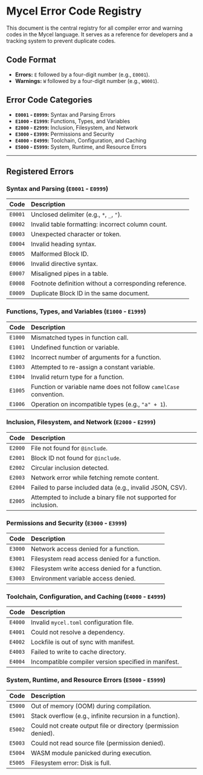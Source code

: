 # Mycel Error Code Registry

This document is the central registry for all compiler error and warning codes in the Mycel language. It serves as a reference for developers and a tracking system to prevent duplicate codes.

## Code Format

- **Errors:** `E` followed by a four-digit number (e.g., `E0001`).
- **Warnings:** `W` followed by a four-digit number (e.g., `W0001`).

## Error Code Categories

*   **`E0001` - `E0999`:** Syntax and Parsing Errors
*   **`E1000` - `E1999`:** Functions, Types, and Variables
*   **`E2000` - `E2999`:** Inclusion, Filesystem, and Network
*   **`E3000` - `E3999`:** Permissions and Security
*   **`E4000` - `E4999`:** Toolchain, Configuration, and Caching
*   **`E5000` - `E5999`:** System, Runtime, and Resource Errors

---

## Registered Errors

### Syntax and Parsing (`E0001` - `E0999`)

| Code  | Description                               |
| :---- | :---------------------------------------- |
| `E0001` | Unclosed delimiter (e.g., `*`, `_`, `"`). |
| `E0002` | Invalid table formatting: incorrect column count. |
| `E0003` | Unexpected character or token.            |
| `E0004` | Invalid heading syntax.                   |
| `E0005` | Malformed Block ID.                       |
| `E0006` | Invalid directive syntax.                 |
| `E0007` | Misaligned pipes in a table.              |
| `E0008` | Footnote definition without a corresponding reference. |
| `E0009` | Duplicate Block ID in the same document.  |

### Functions, Types, and Variables (`E1000` - `E1999`)

| Code  | Description                               |
| :---- | :---------------------------------------- |
| `E1000` | Mismatched types in function call.        |
| `E1001` | Undefined function or variable.           |
| `E1002` | Incorrect number of arguments for a function. |
| `E1003` | Attempted to re-assign a constant variable. |
| `E1004` | Invalid return type for a function.       |
| `E1005` | Function or variable name does not follow `camelCase` convention. |
| `E1006` | Operation on incompatible types (e.g., `"a" + 1`). |

### Inclusion, Filesystem, and Network (`E2000` - `E2999`)

| Code  | Description                               |
| :---- | :---------------------------------------- |
| `E2000` | File not found for `@include`.            |
| `E2001` | Block ID not found for `@include`.        |
| `E2002` | Circular inclusion detected.              |
| `E2003` | Network error while fetching remote content. |
| `E2004` | Failed to parse included data (e.g., invalid JSON, CSV). |
| `E2005` | Attempted to include a binary file not supported for inclusion. |

### Permissions and Security (`E3000` - `E3999`)

| Code  | Description                               |
| :---- | :---------------------------------------- |
| `E3000` | Network access denied for a function.     |
| `E3001` | Filesystem read access denied for a function. |
| `E3002` | Filesystem write access denied for a function. |
| `E3003` | Environment variable access denied.       |

### Toolchain, Configuration, and Caching (`E4000` - `E4999`)

| Code  | Description                               |
| :---- | :---------------------------------------- |
| `E4000` | Invalid `mycel.toml` configuration file.  |
| `E4001` | Could not resolve a dependency.           |
| `E4002` | Lockfile is out of sync with manifest.    |
| `E4003` | Failed to write to cache directory.       |
| `E4004` | Incompatible compiler version specified in manifest. |

### System, Runtime, and Resource Errors (`E5000` - `E5999`)

| Code  | Description                               |
| :---- | :---------------------------------------- |
| `E5000` | Out of memory (OOM) during compilation.   |
| `E5001` | Stack overflow (e.g., infinite recursion in a function). |
| `E5002` | Could not create output file or directory (permission denied). |
| `E5003` | Could not read source file (permission denied). |
| `E5004` | WASM module panicked during execution.      |
| `E5005` | Filesystem error: Disk is full.           |
